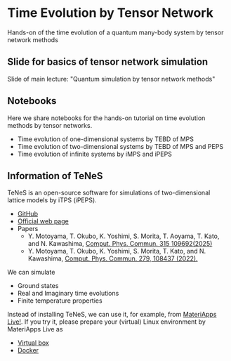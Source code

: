 # Time Evolution by Tensor Network
Hands-on of the time evolution of a quantum many-body system by tensor network methods

## Slide for basics of tensor network simulation
Slide of main lecture: "Quantum simulation by tensor network methods"

## Notebooks
Here we share notebooks for the hands-on tutorial on time evolution methods by tensor networks.

- Time evolution of one-dimensional systems by TEBD of MPS
- Time evolution of two-dimensional systems by TEBD of MPS and PEPS
- Time evolution of infinite systems by iMPS and iPEPS


## Information of TeNeS
TeNeS is an open-source software for simulations of two-dimensional lattice models by iTPS (iPEPS).
- [GitHub](https://github.com/issp-center-dev/TeNeS)
- [Official web page](https://www.pasums.issp.u-tokyo.ac.jp/tenes/en)
- Papers
    - Y. Motoyama, T. Okubo, K. Yoshimi, S. Morita, T. Aoyama, T. Kato, and N. Kawashima, [Comput. Phys. Commun. 315 109692(2025)](https://doi.org/10.1016/j.cpc.2025.109692)
    - Y. Motoyama, T. Okubo, K. Yoshimi, S. Morita, T. Kato, and N. Kawashima, [Comput. Phys. Commun. 279, 108437 (2022).](https://doi.org/10.1016/j.cpc.2022.108437)
    
We can simulate 
- Ground states
- Real and Imaginary time evolutions
- Finite temperature properties

Instead of installing TeNeS, we can use it, for example, from [MateriApps Live!](https://github.com/cmsi/MateriAppsLive). If you try it, please prepare your (virtual) Linux environment by MateriApps Live as

* [Virtual box](https://github.com/cmsi/MateriAppsLive/wiki/GettingStartedOVA-en)
* [Docker](https://github.com/cmsi/MateriAppsLive/wiki/GettingStartedDocker-en)
